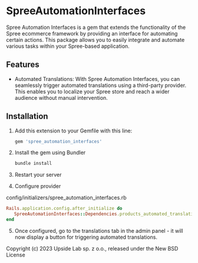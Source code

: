 # SpreeAutomationInterfaces

Spree Automation Interfaces is a gem that extends the functionality of the Spree ecommerce framework by providing an interface for automating certain actions. This package allows you to easily integrate and automate various tasks within your Spree-based application.

## Features

- Automated Translations: With Spree Automation Interfaces, you can seamlessly trigger automated translations using a third-party provider. This enables you to localize your Spree store and reach a wider audience without manual intervention.


## Installation

1. Add this extension to your Gemfile with this line:

    ```ruby
    gem 'spree_automation_interfaces'
    ```

2. Install the gem using Bundler

    ```ruby
    bundle install
    ```

3. Restart your server

4. Configure provider

config/initializers/spree_automation_interfaces.rb

```ruby
Rails.application.config.after_initialize do
   SpreeAutomationInterfaces::Dependencies.products_automated_translations_provider = 'MyAutomatedTranslationsProvider'
end
```

5. Once configured, go to the translations tab in the admin panel - it will now display a button for triggering automated translations.

Copyright (c) 2023 Upside Lab sp. z o.o., released under the New BSD License
